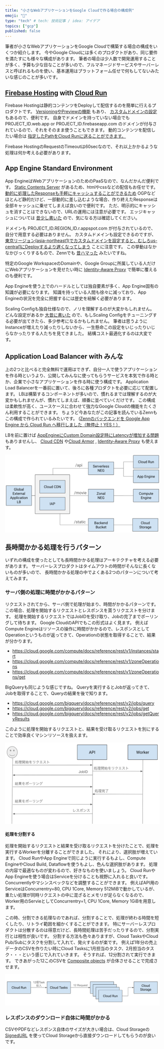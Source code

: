 ```yaml
---
title: "小さなWebアプリケーションをGoogle Cloudで作る場合の構成例"
emoji: "🐁"
type: "tech" # tech: 技術記事 / idea: アイデア
topics: ["gcp"]
published: false
---
```


筆者が小さなWebアプリケーションをGoogle Cloudで構築する場合の構成をいくつか紹介します。
今やGoogle Cloudには多くのプロダクトがあり、同じ要件を満たすにも様々な構成があります。
筆者の場合は少人数で開発運用することが多く、予算も少な目なことが多いので、フルマネージドサービスやサーバーレスと呼ばれるものを使い、基本運用はプラットフォーム任せで何もしてないみたいな感じのことが多いです。

## [Firebase Hosting](https://firebase.google.com/docs/hosting) with [Cloud Run](https://cloud.google.com/run/docs/overview/what-is-cloud-run)

Firebase Hostingは静的コンテンツをDeployして配信するのを簡単に行えるプロダクトです。
[VersioningやPreviewの機能](https://firebase.google.com/docs/hosting/test-preview-deploy) もあり、 [カスタムドメインの設定](https://firebase.google.com/docs/hosting/custom-domain) もあるので、便利です。
自身でドメインを持っていない場合でも PROJECT_ID.web.app or PROJECT_ID.firebaseapp.com のドメインが付与されているので、それをそのまま使うこともできます。
動的コンテンツを配信したい場合は [指定したPathをCloud Runに送ることができます。](https://firebase.google.com/docs/hosting/cloud-run?hl=ja#direct_requests_to_container) 

Firebase HostingのRequestのTimeoutは60secなので、それ以上かかるような処理は何か考える必要があります。

## App Engine Standard Environment

App EngineはWebアプリケーションのためのPaaSなので、なんだかんだ便利です。
[Static Contents Server](https://cloud.google.com/appengine/docs/standard/serving-static-files?hl=en&tab=go#configuring_your_static_file_handlers) があるため、htmlやcssなどの配信もお任せです。
[動的に処理したResponseも手軽にキャッシュすることができるため](https://cloud.google.com/appengine/docs/standard/how-requests-are-handled?hl=en&tab=go#response_caching) OGPなどほとんど静的だけど、一部動的に差し込むような場合、作り終えたResponseは全部キャッシュに乗せてしまえば良いので便利です。
ただ、明示的にキャッシュを消すことはできないので、URLの運用には注意が必要です。
エッジキャッシュについては [昔少し書いた](https://qiita.com/sinmetal/items/37c105a098174fb6bf77) ので、気になる方は確認してください。

ドメインも PROJECT_ID.REGION_ID.r.appspot.com が付与されているので、自分で用意する必要はありません。
カスタムドメインも設定できるのですが、 [東京リージョン(asia-northeast1)でカスタムドメインを設定すると、むしろus-central1にDeployするより遅くなってしまう](https://cloud.google.com/appengine/docs/standard/mapping-custom-domains?hl=en) ことに注意です。
この挙動はなかなかびっくりするもので、Zennでも [昔ハマった](https://zenn.dev/catnose99/articles/56f523d39cca43) みたいですね。

特定のGoogle WorkspaceのDomainや、Google Groupに所属している人だけにWebアプリケーションを見せたい時に [Identity-Aware Proxy](https://cloud.google.com/iap) で簡単に覆えるのも便利です。

App Engineを使う上でのハードルとしては独自要素が多く、App Engine固有の知識が必要になります。
知識を持っている人間も徐々に減っており、App Engineの状況を完全に把握するには歴史を紐解く必要があります。

Scaling Configも独自仕様なので、ノリを理解するのが大変かもしれません。
どんな設定があるか [大昔に書いた](https://qiita.com/sinmetal/items/017e7aa395ff459fca7c) ので、もしScaling Configをチューニングする必要が出てきたら、多少参考になるかもしれません。
筆者は思うようにInstanceが増えたり減ったりしないから、一生懸命この設定をいじったりいじらなかったりする人たちを見てきました。
結構コスト最適化するのは大変です。

## Application Load Balancer with みんな

上の2つと比べると完全無料で運用はできず、自分一人で使うアプリケーションを作る時というより、公開してみんなに使ってもらうサービスを本気で作る時とか、企業で小さなアプリケーションを作る時に使う構成です。
Application Load Balancerを一番前に置いて、後ろに各種プロダクトを必要に応じて配置します。
LBは構築するコンポーネントが多いので、慣れるまでは理解するのが大変かもしれませんが、慣れてしまえば、順番に並べていくだけです。
この構成は柔軟性が高く、ユースケースに合わせて強力なGoogle Cloudの機能をたくさん利用することができます。
ちょうど今あなたがこの記事を読んでいるZennもこの構成で作られているみたいです。 ([Zennのバックエンドを Google App Engine から Cloud Run へ移行しました（無停止！YES！）](https://zenn.dev/team_zenn/articles/migrate-appengine-to-cloudrun)

LBを前に置けば [AppEngineにCustom Domain設定時にLatencyが増加する問題](https://cloud.google.com/appengine/docs/standard/mapping-custom-domains?hl=en) もありませんし、 [Cloud CDN](https://cloud.google.com/cdn/docs/overview) や[Cloud Armor](https://cloud.google.com/armor/docs/cloud-armor-overview) , [Identity-Aware Proxy](https://cloud.google.com/iap) も使えます。

![](/images/mini-system-architecture/global-external-application-lb.png)

## 長時間かかる処理を行うパターン

いずれの構成を使ったとしても長時間かかる処理はアーキテクチャを考える必要があります。
サーバーレスプロダクトはタイムアウトの時間がそんなに長くないものが多いので、
長時間かかる処理の中でよくある2つのパターンについて考えてみます。

### サーバ側の処理に時間がかかるパターン

リクエストされてから、サーバ側で処理が始まり、時間がかかるパターンです。
この場合、処理を開始するリクエストとレスポンスを貰うリクエストを分けます。
処理を開始するリクエストではJobIDを受け取り、Jobの完了までポーリングして待ちます。
Google CloudのAPIでもこの形式はよく見ます。
例えばCompute Engineはリソースの操作に時間がかかるので、レスポンスとしてOperationというものが返ってきて、Operationの状態を取得することで、結果が分かります。

* https://cloud.google.com/compute/docs/reference/rest/v1/instances/start
* https://cloud.google.com/compute/docs/reference/rest/v1/zoneOperations
* https://cloud.google.com/compute/docs/reference/rest/v1/zoneOperations/get

BigQueryも同じような感じですね。
Queryを実行するとJobが返ってきて、Jobを取得することで、Queryの結果を後で知ります。

* https://cloud.google.com/bigquery/docs/reference/rest/v2/jobs/query
* https://cloud.google.com/bigquery/docs/reference/rest/v2/jobs/get
* https://cloud.google.com/bigquery/docs/reference/rest/v2/jobs/getQueryResults

このように処理を開始するリクエストと、結果を受け取るリクエストを別にすることで効率良くマシンリソースを扱えます。

![](/images/mini-system-architecture/async-worker.png)

#### 処理を分割する

処理を開始するリクエストと結果を受け取るリクエストを分けたことで、処理を実行するWorkerを分離することができました。
それにより、選択肢が増えています。
Cloud RunやApp Engineで同じように実行するもよし、Compute EngineやCloud Build, Dataflowを使うもよし、色んな選択肢があります。
処理の内容で最適なものが変わるので、好きなものを使いましょう。
Cloud RunやApp Engineを使う場合はServiceを分けることも視野に入れると良いです。
Concurrentlyやマシンスペックなどを調整することができます。
例えばAPI用のServiceはConcurrentry=80, CPU 1Core, Memory 512MiBで動かしているが、重たい処理が同時リクエストの中に混ざるとメモリが足らなくなるので、Worker用のServieとしてConcurrentry=1, CPU 1Core, Memory 1GiBを用意します。

この時、分割できる処理なのであれば、分割することで、処理が終わる時間を短くしたり、リトライ範囲を細かくすることができます。
特にサーバーレスプロダクトは分散するのは得意だけど、長時間処理は苦手だったりするので、分割実行とは相性が良いです。
分割する方法も色々ありますが、Cloud TasksやCloud Pub/Subにタスクを分割して入れて、発火するのが楽です。
例えば1年分の売上データのCSVを作りたい時にCloud Tasksに1月担当のタスク、2月担当のタスク・・・という感じで入れていきます。
そうすれば、12分割されて実行できます。
できあがった12このCSVを [Composite objects](https://cloud.google.com/storage/docs/composite-objects) が合体させることで完成させます。

![](/images/mini-system-architecture/distributed-cloud-tasks.png)

### レスポンスのダウンロード自体に時間がかかる

CSVやPDFなどレスポンス自体のサイズが大きい場合は、Cloud Storageの [SignedURL](https://cloud.google.com/storage/docs/access-control/signed-urls) を使ってCloud Storageから直接ダウンロードしてもらうのが良いです。
